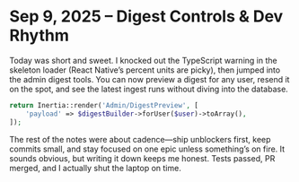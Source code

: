 # Sep 9, 2025 – Digest Controls & Dev Rhythm

Today was short and sweet. I knocked out the TypeScript warning in the skeleton loader (React Native’s percent units are picky), then jumped into the admin digest tools. You can now preview a digest for any user, resend it on the spot, and see the latest ingest runs without diving into the database.

```php
return Inertia::render('Admin/DigestPreview', [
    'payload' => $digestBuilder->forUser($user)->toArray(),
]);
```

The rest of the notes were about cadence—ship unblockers first, keep commits small, and stay focused on one epic unless something’s on fire. It sounds obvious, but writing it down keeps me honest. Tests passed, PR merged, and I actually shut the laptop on time.
